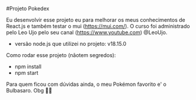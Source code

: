 #Projeto Pokedex 

Eu desenvolvir esse projeto eu para melhorar os meus conhecimentos de React.js e também testar o mui (https://mui.com/).
O curso foi administrado pelo Leo Ujo pelo seu canal (https://www.youtube.com) @LeoUjo.



- versão node.js que utilizei no projeto: v18.15.0


Como rodar esse projeto (nãotem segredos):
- npm install
- npm start  


Para quem ficou com dúvidas ainda, o meu Pokémon favorito e' o Bulbasaro. Obg 💚🍀